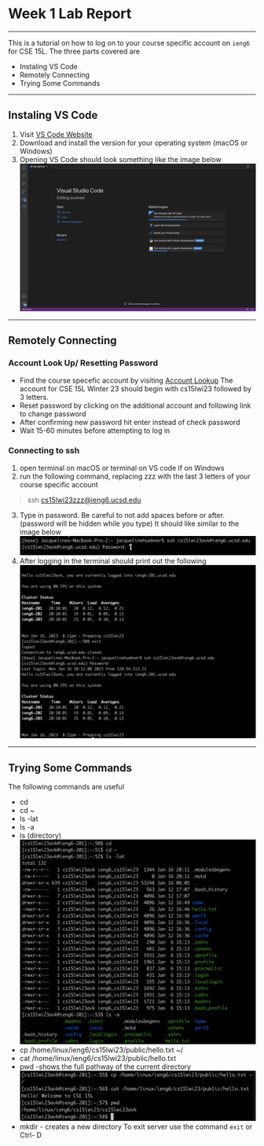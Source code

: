 # Week 1 Lab Report

---

This is a tutorial on how to log on to your course specific account on `ieng6` for CSE 15L. The three parts covered are 

* Instaling VS Code
* Remotely Connecting
* Trying Some Commands

---

## Instaling VS Code

1. Visit [VS Code Website](https://code.visualstudio.com/)
2. Download and install the version for your operating system (macOS or Windows)
3. Opening VS Code should look something like the image below
![Image](VSCode.png)

---

## Remotely Connecting

### Account Look Up/ Resetting Password
* Find the course specefic account by visiting [Account Lookup](https://sdacs.ucsd.edu/~icc/index.php)
The account for CSE 15L Winter 23 should begin with cs15lwi23 followed by 3 letters. 
* Reset password by clicking on the additional account and following link to change password
* After confirming new password hit enter instead of check password
* Wait 15-60 minutes before attempting to log in

### Connecting to ssh
1) open terminal on macOS or terminal on VS code if on Windows
2) run the following command, replacing zzz with the last 3 letters of your course specific account 
>ssh cs15lwi23zzz@ieng6.ucsd.edu

3) Type in password. Be careful to not add spaces before or after. (password will be hidden while you type) It should like similar to the image below
![Image](RemoteAccess.png)
4) After logging in the terminal should print out the following
![Image](lab1.png)

---

## Trying Some Commands

The following commands are useful
* cd
* cd ~
* ls -lat
* ls -a
* ls (directory)
![Image](TryCommands3.png)
* cp /home/linux/ieng6/cs15lwi23/public/hello.txt ~/
* cat /home/linux/ieng6/cs15lwi23/public/hello.txt
* pwd -shows the full pathway of the current directory
![Image](TryCommands4.png)
* mkdir - creates a new directory
To exit server use the command `exit` or Ctrl- D
  

